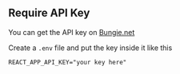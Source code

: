 ## Require API Key

You can get the API key on [Bungie.net](https://www.bungie.net/en/Application)
 
Create a `.env` file and put the key inside it like this
```
REACT_APP_API_KEY="your key here"
```
